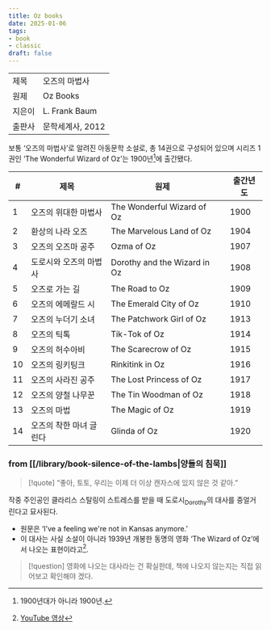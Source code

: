 ```yaml
---
title: Oz books
date: 2025-01-06
tags:
- book
- classic
draft: false
---
```


| | |
| --- | --- |
| 제목 | 오즈의 마법사 |
| 원제 | Oz Books |
| 지은이 | L. Frank Baum |
| 출판사 | 문학세계사, 2012 |

보통 ‘오즈의 마법사’로 알려진 아동문학 소설로, 총 14권으로 구성되어 있으며 시리즈 1권인 ‘The Wonderful Wizard of Oz’는 1900년[^1]에 출간됐다. 

| # | 제목 | 원제 || 출간년도 |
| --- | --- | --- | --- | --- |
| 1 | 오즈의 위대한 마법사 | The Wonderful Wizard of Oz || 1900 |
| 2 | 환상의 나라 오즈 | The Marvelous Land of Oz || 1904 |
| 3 | 오즈의 오즈마 공주 | Ozma of Oz || 1907 |
| 4 | 도로시와 오즈의 마법사 | Dorothy and the Wizard in Oz || 1908 |
| 5 | 오즈로 가는 길 | The Road to Oz || 1909 |
| 6 | 오즈의 에메랄드 시 | The Emerald City of Oz || 1910 |
| 7 | 오즈의 누더기 소녀 | The Patchwork Girl of Oz || 1913 |
| 8 | 오즈의 틱톡 | Tik-Tok of Oz || 1914 |
| 9 | 오즈의 허수아비 | The Scarecrow of Oz || 1915 |
| 10 | 오즈의 링키팅크 | Rinkitink in Oz || 1916 |
| 11 | 오즈의 사라진 공주 | The Lost Princess of Oz || 1917 |
| 12 | 오즈의 양철 나무꾼 | The Tin Woodman of Oz || 1918 |
| 13 | 오즈의 마법 | The Magic of Oz || 1919 |
| 14 | 오즈의 착한 마녀 글린다 | Glinda of Oz || 1920 |

[^1]: 1900년대가 아니라 1900년.


### from [[/library/book-silence-of-the-lambs|양들의 침묵]]

> [!quote] “좋아, 토토, 우리는 이제 더 이상 캔자스에 있지 않은 것 같아.”

작중 주인공인 클라리스 스탈링이 스트레스를 받을 때 도로시<sub>Dorothy</sub>의 대사를 중얼거린다고 묘사된다.
- 원문은 ‘I’ve a feeling we're not in Kansas anymore.’
- 이 대사는 사실 소설이 아니라 1939년 개봉한 동명의 영화 ‘The Wizard of Oz’에서 나오는 표현이라고[^2].

> [!question] 영화에 나오는 대사라는 건 확실한데, 책에 나오지 않는지는 직접 읽어보고 확인해야 겠다.


[^2]: [YouTube 영상](https://www.youtube.com/watch?v=uPnfuczOWb8)


